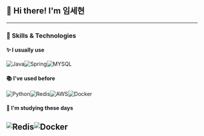 ## 👋 Hi there! I'm 임세현

---

### 🚀 Skills & Technologies

#### ✨ I usually use  
  ![Java](https://img.shields.io/badge/Java-ED8B00?style=for-the-badge&logo=openjdk&logoColor=white)![Spring](https://img.shields.io/badge/Spring-6DB33F?style=for-the-badge&logo=spring&logoColor=white)![MYSQL](https://img.shields.io/badge/MySQL-00000F?style=for-the-badge&logo=mysql&logoColor=white)

#### 📚 I've used before
![Python](https://img.shields.io/badge/-Python-blue?logo=python&logoColor=white)![Redis](	https://img.shields.io/badge/redis-%23DD0031.svg?&style=for-the-badge&logo=redis&logoColor=white)![AWS](https://img.shields.io/badge/Amazon_AWS-232F3E?style=for-the-badge&logo=amazon-aws&logoColor=white)![Docker](https://img.shields.io/badge/-Docker-2496ED?logo=docker&logoColor=white) 

#### 🌱 I'm studying these days  
![Redis](	https://img.shields.io/badge/redis-%23DD0031.svg?&style=for-the-badge&logo=redis&logoColor=white)![Docker](https://img.shields.io/badge/-Docker-2496ED?logo=docker&logoColor=white) 
---

